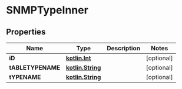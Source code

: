 # SNMPTypeInner

## Properties
Name | Type | Description | Notes
------------ | ------------- | ------------- | -------------
**iD** | [**kotlin.Int**](.md) |  |  [optional]
**tABLETYPENAME** | [**kotlin.String**](.md) |  |  [optional]
**tYPENAME** | [**kotlin.String**](.md) |  |  [optional]

